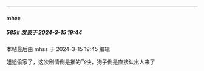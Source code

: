 ﻿
*****

####  mhss  
##### 585#       发表于 2024-3-15 19:44

 本帖最后由 mhss 于 2024-3-15 19:45 编辑 

姐姐偷家了，这次剧情倒是推的飞快，狗子倒是直接认出人来了

